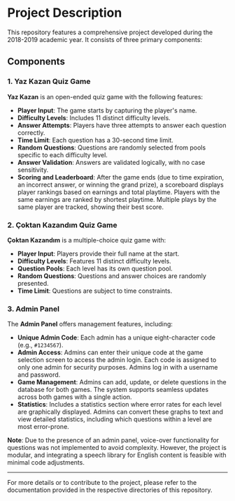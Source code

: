 # Project Description

This repository features a comprehensive project developed during the 2018-2019 academic year. It consists of three primary components:

## Components

### 1. Yaz Kazan Quiz Game

**Yaz Kazan** is an open-ended quiz game with the following features:

- **Player Input**: The game starts by capturing the player's name.
- **Difficulty Levels**: Includes 11 distinct difficulty levels.
- **Answer Attempts**: Players have three attempts to answer each question correctly.
- **Time Limit**: Each question has a 30-second time limit.
- **Random Questions**: Questions are randomly selected from pools specific to each difficulty level.
- **Answer Validation**: Answers are validated logically, with no case sensitivity.
- **Scoring and Leaderboard**: After the game ends (due to time expiration, an incorrect answer, or winning the grand prize), a scoreboard displays player rankings based on earnings and total playtime. Players with the same earnings are ranked by shortest playtime. Multiple plays by the same player are tracked, showing their best score.

### 2. Çoktan Kazandım Quiz Game

**Çoktan Kazandım** is a multiple-choice quiz game with:

- **Player Input**: Players provide their full name at the start.
- **Difficulty Levels**: Features 11 distinct difficulty levels.
- **Question Pools**: Each level has its own question pool.
- **Random Questions**: Questions and answer choices are randomly presented.
- **Time Limit**: Questions are subject to time constraints.

### 3. Admin Panel

The **Admin Panel** offers management features, including:

- **Unique Admin Code**: Each admin has a unique eight-character code (e.g., `#1234567`).
- **Admin Access**: Admins can enter their unique code at the game selection screen to access the admin login. Each code is assigned to only one admin for security purposes. Admins log in with a username and password.
- **Game Management**: Admins can add, update, or delete questions in the database for both games. The system supports seamless updates across both games with a single action.
- **Statistics**: Includes a statistics section where error rates for each level are graphically displayed. Admins can convert these graphs to text and view detailed statistics, including which questions within a level are most error-prone.

**Note**: Due to the presence of an admin panel, voice-over functionality for questions was not implemented to avoid complexity. However, the project is modular, and integrating a speech library for English content is feasible with minimal code adjustments.

---

For more details or to contribute to the project, please refer to the documentation provided in the respective directories of this repository.

